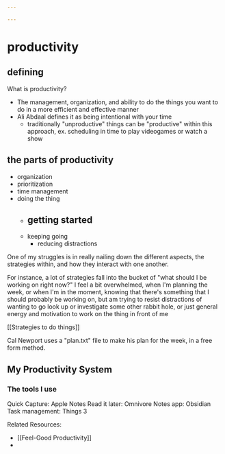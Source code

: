 ```yaml
---

---
```

# productivity
## defining
What is productivity?
- The management, organization, and ability to do the things you want to do in a more efficient and effective manner
- Ali Abdaal defines it as being intentional with your time
	- traditionally "unproductive" things can be "productive" within this approach, ex. scheduling in time to play videogames or watch a show

## the parts of productivity
- organization
- prioritization
- time management
- doing the thing
	- getting started
		- 
	- keeping going
		- reducing distractions


One of my struggles is in really nailing down the different aspects, the strategies within, and how they interact with one another. 

For instance, a lot of strategies fall into the bucket of "what should I be working on right now?" I feel a bit overwhelmed, when I'm planning the week, or when I'm in the moment, knowing that there's something that I should probably be working on, but am trying to resist distractions of wanting to go look up or investigate some other rabbit hole, or just general energy and motivation to work on the thing in front of me


[[Strategies to do things]]

Cal Newport uses a "plan.txt" file to make his plan for the week, in a free form method.

## My Productivity System

### The tools I use

Quick Capture: Apple Notes
Read it later: Omnivore
Notes app: Obsidian
Task management: Things 3


Related Resources:
- [[Feel-Good Productivity]]
- 